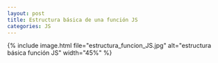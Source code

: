```yaml
---
layout: post
title: Estructura básica de una función JS
categories: JS
---
```


{% include image.html file="estructura_funcion_JS.jpg" alt="estructura básica función JS" width="45%" %}

